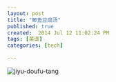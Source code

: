 ```yaml
---
layout: post
title: "鲫鱼豆腐汤"
published: true
created:  2014 Jul 12 11:02:24 PM
tags: [菜谱]
categories: [tech]

---
```


![jiyu-doufu-tang](/images/jiyu-doufu-tang.JPG "jiyu-doufu-tang")


